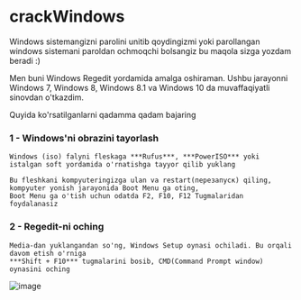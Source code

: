 # crackWindows

Windows sistemangizni parolini unitib qoydingizmi yoki parollangan windows sistemani paroldan ochmoqchi bolsangiz bu maqola sizga yozdam beradi :)

Men buni Windows Regedit yordamida amalga oshiraman. Ushbu jarayonni Windows 7, Windows 8, Windows 8.1 va Windows 10 da muvaffaqiyatli sinovdan o'tkazdim.

Quyida ko'rsatilganlarni qadamma qadam bajaring

### 1 - Windows'ni obrazini tayorlash

    Windows (iso) falyni fleskaga ***Rufus***, ***PowerISO*** yoki istalgan soft yordamida o'rnatishga tayyor qilib yuklang
    
    Bu fleshkani kompyuteringizga ulan va restart(перезапуск) qiling, kompyuter yonish jarayonida Boot Menu ga oting, 
    Boot Menu ga o'tish uchun odatda F2, F10, F12 Tugmalaridan foydalanasiz
 
 
### 2 - Regedit-ni oching

    Media-dan yuklangandan so'ng, Windows Setup oynasi ochiladi. Bu orqali davom etish o'rniga 
    ***Shift + F10*** tugmalarini bosib, CMD(Command Prompt window) oynasini oching
    
  ![image](https://user-images.githubusercontent.com/61009662/125897279-5654df7e-6b94-445e-9e6f-3d320b5dd9d8.png)
